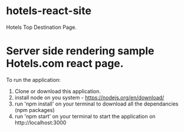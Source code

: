 # hotels-react-site
Hotels Top Destination Page.

# Server side rendering sample Hotels.com react page.
To run the application:
1. Clone or download this application.
2. install node on you system - https://nodejs.org/en/download/
3. run 'npm install' on your terminal to download all the dependancies (npm packages)
4. run 'npm start' on your terminal to start the application on http://localhost:3000


